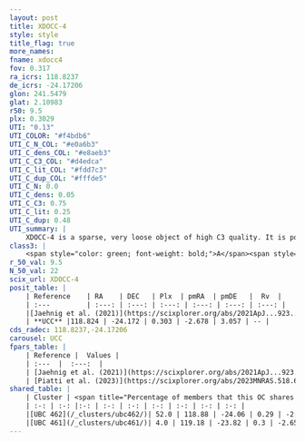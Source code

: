 ```yaml
---
layout: post
title: XDOCC-4
style: style
title_flag: true
more_names: 
fname: xdocc4
fov: 0.317
ra_icrs: 118.8237
de_icrs: -24.17206
glon: 241.5479
glat: 2.10983
r50: 9.5
plx: 0.3029
UTI: "0.13"
UTI_COLOR: "#f4bdb6"
UTI_C_N_COL: "#e0a6b3"
UTI_C_dens_COL: "#e8aeb3"
UTI_C_C3_COL: "#d4edca"
UTI_C_lit_COL: "#fdd7c3"
UTI_C_dup_COL: "#fffde5"
UTI_C_N: 0.0
UTI_C_dens: 0.05
UTI_C_C3: 0.75
UTI_C_lit: 0.25
UTI_C_dup: 0.48
UTI_summary: |
    XDOCC-4 is a sparse, very loose object of high C3 quality. It is poorly studied in the literature.<br><br><span style="color: #99180f; font-weight: bold;">Warning: </span>This is possibly a duplicated object, which shares a significant percentage of members with at least one previously reported entry.<br><br><span style="color: #99180f; font-weight: bold;">Warning: </span>contains less than 25 stars with <i>P>0.5</i> estimated.
class3: |
    <span style="color: green; font-weight: bold;">A</span><span style="color: #FFC300; font-weight: bold;">B</span>
r_50_val: 9.5
N_50_val: 22
scix_url: XDOCC-4
posit_table: |
    | Reference    | RA    | DEC   | Plx  | pmRA  | pmDE   |  Rv  |
    | :---         | :---: | :---: | :---: | :---: | :---: | :---: |
    |[Jaehnig et al. (2021)](https://scixplorer.org/abs/2021ApJ...923..129J) | 118.827 | -24.17 | 0.333 | -2.71 | 3.063 | -- |
    | **UCC** |118.824 | -24.172 | 0.303 | -2.678 | 3.057 | -- | 
cds_radec: 118.8237,-24.17206
carousel: UCC
fpars_table: |
    | Reference |  Values |
    | :---  |  :---:  |
    | [Jaehnig et al. (2021)](https://scixplorer.org/abs/2021ApJ...923..129J) | `Avmag=0.525, Dist=2891.22, logAge=7.785` |
    | [Piatti et al. (2023)](https://scixplorer.org/abs/2023MNRAS.518.6216P) | `Log(t)=8.47, [Fe/H]=0.23, Mass=1543, binar_fr=0.32` |
shared_table: |
    | Cluster | <span title="Percentage of members that this OC shares with the ones listed">%</span>   | RA   | DEC   | Plx   | pmRA  | pmDE  | Rv | UTI |
    | :-: | :-: |:-: | :-: | :-: | :-: | :-: | :-: | :-: |
    |[UBC 462](/_clusters/ubc462/)| 52.0 | 118.88 | -24.06 | 0.29 | -2.65 | 3.06 | -- |0.27 |
    |[UBC 461](/_clusters/ubc461/)| 4.0 | 119.18 | -23.82 | 0.3 | -2.65 | 3.13 | -- |0.63 |
---
```

